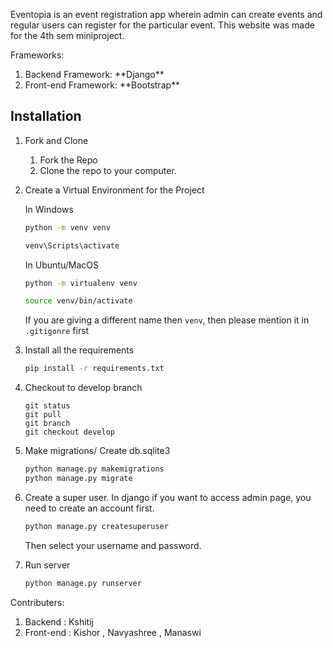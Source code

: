 <p>Eventopia is an event registration app wherein admin can create events and regular users can register for the particular event. This website was made for the 4th sem miniproject.</p>


<!-- TABLE OF CONTENTS -->
Frameworks:
  <ol>
    <li>Backend Framework: **Django**</li>
    <li>Front-end Framework: **Bootstrap**</li>
  </ol>

## Installation 

1. Fork and Clone
    <ol>
    <li>Fork the Repo</li>
    <li>Clone the repo to your computer.</li>
    </ol>

2. Create a Virtual Environment for the Project

    In Windows
    ```bash
    python -m venv venv
    
    venv\Scripts\activate
    ```

    In Ubuntu/MacOS
    ```bash
    python -m virtualenv venv
    
    source venv/bin/activate
    ```
   
   If you are giving a different name then `venv`, then please mention it in `.gitigonre` first

3. Install all the requirements

    ```bash
    pip install -r requirements.txt
    ```
   
4. Checkout to develop branch
     ```git
    git status
    git pull
    git branch
    git checkout develop
    
    ```
   
5. Make migrations/ Create db.sqlite3

    ```bash
    python manage.py makemigrations
    python manage.py migrate
    ```
6. Create a super user.
    In django if you want to access admin page, you need to create an account first.
    ```djangotemplate
    python manage.py createsuperuser
    ```
   Then select your username and password.
   
7. Run server
    ```bash
    python manage.py runserver
    ```
Contributers:
  <ol>
    <li>Backend : Kshitij</li>
    <li>Front-end : Kishor , Navyashree , Manaswi</li>
  </ol>

